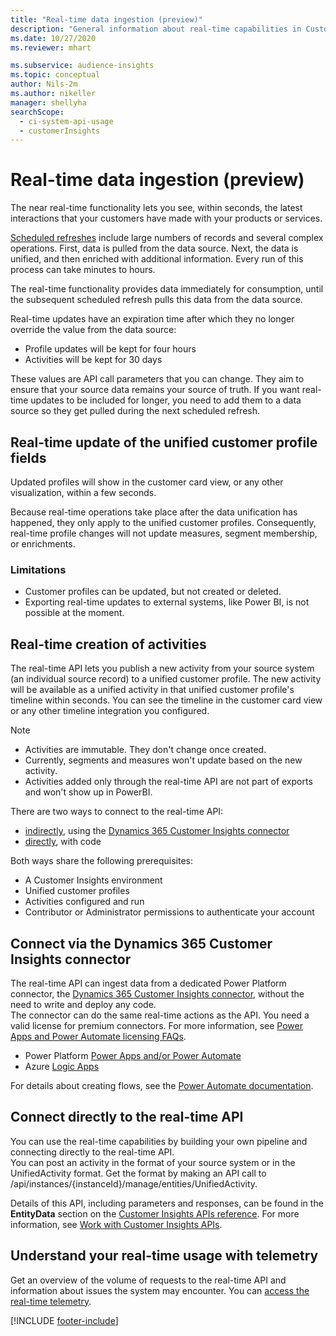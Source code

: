```yaml
---
title: "Real-time data ingestion (preview)"
description: "General information about real-time capabilities in Customer Insights."
ms.date: 10/27/2020
ms.reviewer: mhart

ms.subservice: audience-insights
ms.topic: conceptual
author: Nils-2m
ms.author: nikeller
manager: shellyha
searchScope: 
  - ci-system-api-usage
  - customerInsights
---
```


# Real-time data ingestion (preview)

The near real-time functionality lets you see, within seconds, the latest interactions that your customers have made with your products or services.

[Scheduled refreshes](system.md#schedule-tab) include large numbers of records and several complex operations. First, data is pulled from the data source. Next, the data is unified, and then enriched with additional information. Every run of this process can take minutes to hours.

The real-time functionality provides data immediately for consumption, until the subsequent scheduled refresh pulls this data from the data source.

Real-time updates have an expiration time after which they no longer override the value from the data source:

- Profile updates will be kept for four hours
- Activities will be kept for 30 days

These values are API call parameters that you can change. They aim to ensure that your source data remains your source of truth. If you want real-time updates to be included for longer, you need to add them to a data source so they get pulled during the next scheduled refresh.

## Real-time update of the unified customer profile fields

Updated profiles will show in the customer card view, or any other visualization, within a few seconds.

Because real-time operations take place after the data unification has happened, they only apply to the unified customer profiles. Consequently, real-time profile changes will not update measures, segment membership, or enrichments.

### Limitations

- Customer profiles can be updated, but not created or deleted.
- Exporting real-time updates to external systems, like Power BI, is not possible at the moment.

## Real-time creation of activities

The real-time API lets you publish a new activity from your source system (an individual source record) to a unified customer profile. The new activity will be available as a unified activity in that unified customer profile's timeline within seconds. You can see the timeline in the customer card view or any other timeline integration you configured.

> [!NOTE]
>
> - Activities are immutable. They don't change once created.
> - Currently, segments and measures won't update based on the new activity.
> - Activities added only through the real-time API are not part of exports and won't show up in PowerBI.

There are two ways to connect to the real-time API:

- [indirectly](#connect-via-the-dynamics-365-customer-insights-connector), using the [Dynamics 365 Customer Insights connector](/connectors/customerinsights/)
- [directly](#connect-directly-to-the-real-time-api), with code

Both ways share the following prerequisites:

- A Customer Insights environment
- Unified customer profiles
- Activities configured and run
- Contributor or Administrator permissions to authenticate your account

## Connect via the Dynamics 365 Customer Insights connector

The real-time API can ingest data from a dedicated Power Platform connector, the [Dynamics 365 Customer Insights connector](/connectors/customerinsights/), without the need to write and deploy any code.    
The connector can do the same real-time actions as the API. You need a valid license for premium connectors. For more information, see [Power Apps and Power Automate licensing FAQs](/power-platform/admin/powerapps-flow-licensing-faq).

- Power Platform [Power Apps and/or Power Automate](/connectors/)
- Azure [Logic Apps](/azure/connectors/apis-list)

For details about creating flows, see the [Power Automate documentation](/power-automate/).

## Connect directly to the real-time API

You can use the real-time capabilities by building your own pipeline and connecting directly to the real-time API.    
You can post an activity in the format of your source system or in the UnifiedActivity format. Get the format by making an API call to /api/instances/{instanceId}/manage/entities/UnifiedActivity.

Details of this API, including parameters and responses, can be found in the **EntityData** section on the [Customer Insights APIs reference](https://developer.ci.ai.dynamics.com/api-details#api=CustomerInsights). For more information, see [Work with Customer Insights APIs](apis.md).

## Understand your real-time usage with telemetry

Get an overview of the volume of requests to the real-time API and information about issues the system may encounter. You can [access the real-time telemetry](system.md#api-usage-tab). 


[!INCLUDE [footer-include](includes/footer-banner.md)]
